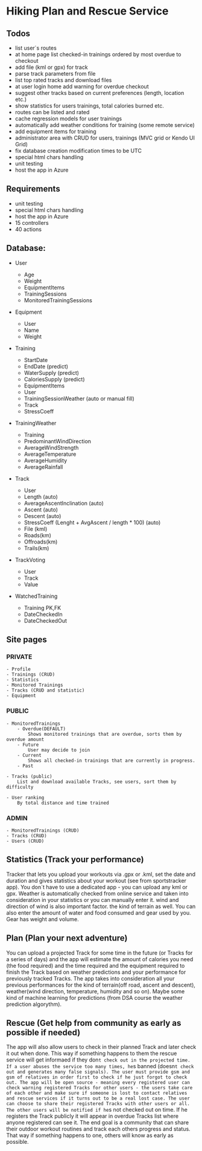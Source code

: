 # Hiking Plan and Rescue Service

## Todos

- list user\`s routes
- at home page list checked-in trainings ordered by most overdue to checkout
- add file (kml or gpx) for track
- parse track parameters from file
- list top rated tracks and download files
- at user login home add warning for overdue checkout
- suggest other tracks based on current preferences (length, location etc.)
- show statistics for users trainings, total calories burned etc.
- routes can be listed and rated
- cache regression models for user trainings
- automatically add weather conditions for training (some remote service)
- add equipment items for training
- administrator area with CRUD for users, trainings (MVC grid or Kendo UI Grid)
- fix database creation modification times to be UTC
- special html chars handling
- unit testing
- host the app in Azure

## Requirements

- unit testing
- special html chars handling
- host the app in Azure
- 15 controllers
- 40 actions

## Database:

- User
    - Age
    - Weight
    - EquipmentItems
    - TrainingSessions
    - MonitoredTrainingSessions

- Equipment
    - User
    - Name
    - Weight

- Training
    - StartDate
    - EndDate (predict)
    - WaterSupply (predict)
    - CaloriesSupply (predict)
    - EquipmentItems
    - User
    - TrainingSessionWeather (auto or manual fill)
    - Track
    - StressCoeff

- TrainingWeather
    - Training
    - PredominantWindDirection
    - AverageWindStrength
    - AverageTemperature
    - AverageHumidity
    - AverageRainfall

- Track
    - User
    - Length (auto)
    - AverageAscentInclination (auto)
    - Ascent (auto)
    - Descent (auto)
    - StressCoeff (Lenght + AvgAscent / length * 100) (auto)
    - File (kml)
    - Roads(km)
    - Offroads(km)
    - Trails(km)

- TrackVoting
    - User
    - Track
    - Value

- WatchedTraining
    - Training PK,FK
    - DateCheckedIn
    - DateCheckedOut



## Site pages

### PRIVATE

    - Profile
    - Trainings (CRUD)
    - Statistics
    - Monitored Trainings
    - Tracks (CRUD and statistic)
    - Equipment

### PUBLIC

    - MonitoredTrainings
        - Overdue(DEFAULT)
            Shows monitored trainings that are overdue, sorts them by overdue amount
        - Future
            User may decide to join
        - Current
            Shows all checked-in trainings that are currently in progress.
        - Past

    - Tracks (public)
        List and download available Tracks, see users, sort them by difficulty

    - User ranking
        By total distance and time trained

### ADMIN

    - MonitoredTrainings (CRUD)
    - Tracks (CRUD)
    - Users (CRUD)



## Statistics (Track your performance)

Tracker that lets you upload your workouts via .gpx or .kml, set the date and duration and gives statistics about your workout (see from sportstracker app).
You don`t have to use a dedicated app - you can upload any kml or gpx.
Weather is automatically checked from online service and taken into consideration in your statistics or you can manually enter it. wind and direction of wind is also important factor. the kind of terrain as well. You can also enter the amount of water and food consumed and gear used by you. Gear has weight and volume.

## Plan (Plan your next adventure)
You can upload a projected Track for some time in the future (or Tracks for a series of days) and the app will estimate the amount of calories you need (the food required) and the time required and the equipment required to finish the Track based on weather predictions and your performance for previously tracked Tracks. The app takes into consideration all your previous performances for the kind of terrain(off road, ascent and descent), weather(wind direction, temperature, humidity and so on). Maybe some kind of machine learning for predictions (from DSA course the weather prediction algorythm).

## Rescue (Get help from community as early as possible if needed)
The app will also allow users to check in their planned Track and later check it out when done. This way if something happens to them the rescue service will get informaed if they don`t check out in the projected time. If a user abuses the service too many times, he`s banned (doesn`t check out and generates many false signals). The user must provide gsm and gsm of relatives in order first to check if he just forgot to check out.
The app will be open source - meaning every registered user can check warning registered Tracks for other users - the users take care of each other and make sure if someone is lost to contact relatives and rescue services if it turns out to be a real lost case. The user can choose to share their registered Tracks with other users or all. The other users will be notified if he`s not checked out on time. If he registers the Track publicly it will appear in overdue Tracks list where anyone registered can see it.
The end goal is a community that can share their outdoor workout routines and track each others progress and status. That way if something happens to one, others will know as early as possible.